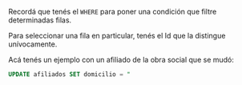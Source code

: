 Recordá que tenés el `WHERE` para poner una condición que filtre determinadas filas. 

Para seleccionar una fila en particular, tenés el Id que la distingue unívocamente. 

Acá tenés un ejemplo con un afiliado de la obra social que se mudó:

``` sql
UPDATE afiliados SET domicilio = "
```
